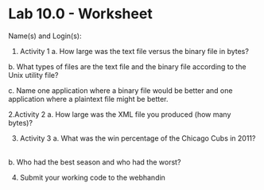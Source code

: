 # Lab 10.0 - Worksheet

Name(s) and Login(s):


1. Activity 1
a. How large was the text file versus the binary file in bytes?  


b. What types of files are the text file and the binary file 
   according to the Unix utility file?  
   
   
c. Name one application where a binary file would be better and 
   one application where a plaintext file might be better.      



2.Activity 2
a. How large was the XML file you produced (how many bytes)?  



3. Activity 3
a. What was the win percentage of the Chicago Cubs in 2011?  


b. Who had the best season and who had the worst?  


4. Submit your working code to the webhandin

